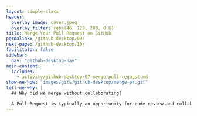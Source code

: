 ```yaml
---
layout: simple-class
header:
  overlay_image: cover.jpeg
  overlay_filter: rgba(46, 129, 200, 0.6)
title: Merge Your Pull Request on GitHub
permalink: /github-desktop/09/
next-page: /github-desktop/10/
facilitator: false
sidebar:
  nav: "github-desktop-nav"
main-content:
  includes:
    - activity/github-desktop/07-merge-pull-request.md
show-me-how: "images/gifs/github-desktop/merge-pr.gif"
tell-me-why: |
  ## Why did we merge without collaborating?

  A Pull Request is typically an opportunity for code review and collaboration. In this class, you are creating a personal web site, so you can bypass that step. However, if you'd like anyone to collaborate on your open Pull Request, it's as simple as at-mentioning them.
---
```

